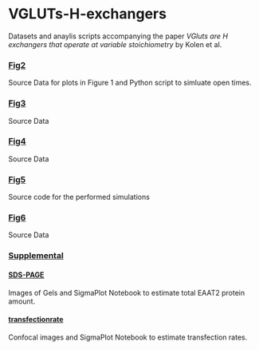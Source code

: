 # VGLUTs-H-exchangers

Datasets and anaylis scripts accompanying the paper *VGluts are H exchangers that operate at variable stoichiometry* by Kolen et al.

### [Fig2](../master/Fig1)
Source Data for plots in Figure 1 and Python script to simluate open times.
 
### [Fig3](../master/Fig3)
Source Data 

### [Fig4](../master/Fig4)
Source Data 

### [Fig5](../master/Fig5)
Source code for the performed simulations 

### [Fig6](../master/Fig6)
Source Data  

### [Supplemental](../master/Supplemental)
#### [SDS-PAGE](../master/Supplemental/SDS-PAGE)  
Images of Gels and SigmaPlot Notebook to estimate total EAAT2 protein amount.
#### [transfectionrate](../master/Supplemental/transfectionrate)  
Confocal images and SigmaPlot Notebook to estimate transfection rates.
